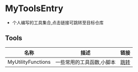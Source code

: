 # MyToolsEntry
- 个人编写的工具集合,点击链接可跳转至目标仓库

## Tools
| 名称               | 描述                      | 链接                                                    |
| ------------------ | ------------------------- | ------------------------------------------------------- |
| MyUtilityFunctions | 一些常用的工具函数,小脚本 | [跳转](https://github.com/soitwater/MyUtilityFunctions) |